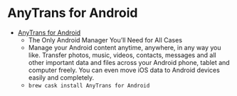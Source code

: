 # AnyTrans for Android
- [AnyTrans for Android](https://www.imobie.com/anytrans/android-manager.htm)
  -  The Only Android Manager You’ll Need for All Cases
  - Manage your Android content anytime, anywhere, in any way you like. Transfer photos, music, videos, contacts, messages and all other important data and files across your Android phone, tablet and computer freely. You can even move iOS data to Android devices easily and completely.
  - `brew cask install AnyTrans for Android`

